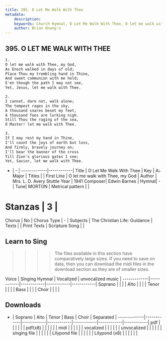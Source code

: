 ```yaml
---
title: 395. O Let Me Walk With Thee
metadata:
    description: 
    keywords: Church Hymnal, O Let Me Walk With Thee, O let me walk with Thee, my God, 
    author: Brian Onang'o
---
```



## 395. O LET ME WALK WITH THEE

```txt
1.
O let me walk with Thee, my God,
As Enoch walked in days of old;
Place Thou my trembling hand in Thine,
And sweet communion with me hold;
E'en though the path I may not see,
Yet, Jesus, let me walk with Thee.

2.
I cannot, dare not, walk alone;
The tempest rages in the sky,
A thousand snares beset my feet,
A thousand foes are lurking nigh.
Still Thou the raging of the sea,
O Master! let me walk with Thee.

3.
If I may rest my hand in Thine,
I'll count the joys of earth but loss,
And firmly, bravely journey on;
I'll bear the banner of the cross
Till Zion's glorious gates I see;
Yet, Savior, let me walk with Thee. 
```

- |   -  |
-------------|------------|
Title | O Let Me Walk With Thee |
Key | A♭ Major |
Titles |  |
First Line | O let me walk with Thee, my God |
Author | Mrs. L. D. Avery Stuttle
Year | 1941
Composer| Edwin Barnes |
Hymnal|  - |
Tune| MORTON |
Metrical pattern | |
# Stanzas | 3 |
Chorus | No |
Chorus Type | - |
Subjects | The Christian Life: Guidance |
Texts |  |
Print Texts | 
Scripture Song |  |
  
## Learn to Sing

>>>> The files available in this section have comparatively large sizes. If you need to save on data, then you can download the midi files in the download section as they are of smaller sizes.

Voice |  Singing Hymnal | Vocalized | unvocalized music |
-------------|------------|------------|------------|------------|
Soprano | | | |
Alto | | | |
Tenor | | | |
Bass | | | |
Choir | | | |

## Downloads

- |  Soprano | Alto | Tenor | Bass | Choir | Separated |
-------------|------------|------------|------------|------------|------------|------------|
pdf | | | | | |
pdf(x8) | | | | | |
midi | | | | | |
vocalized | | | | | |
unvocalized | | | | | |
singing file | | | | | |
Lilypond file | | | | | |
Lilypond (x8) | | | | | |
  